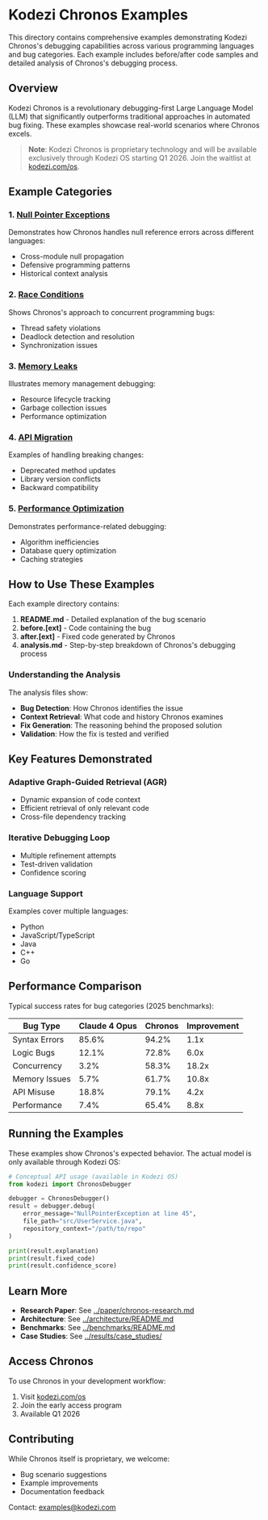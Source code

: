 # Kodezi Chronos Examples

This directory contains comprehensive examples demonstrating Kodezi Chronos's debugging capabilities across various programming languages and bug categories. Each example includes before/after code samples and detailed analysis of Chronos's debugging process.

## Overview

Kodezi Chronos is a revolutionary debugging-first Large Language Model (LLM) that significantly outperforms traditional approaches in automated bug fixing. These examples showcase real-world scenarios where Chronos excels.

> **Note**: Kodezi Chronos is proprietary technology and will be available exclusively through Kodezi OS starting Q1 2026. Join the waitlist at [kodezi.com/os](https://kodezi.com/os).

## Example Categories

### 1. [Null Pointer Exceptions](./null_pointer/)
Demonstrates how Chronos handles null reference errors across different languages:
- Cross-module null propagation
- Defensive programming patterns
- Historical context analysis

### 2. [Race Conditions](./race_condition/)
Shows Chronos's approach to concurrent programming bugs:
- Thread safety violations
- Deadlock detection and resolution
- Synchronization issues

### 3. [Memory Leaks](./memory_leak/)
Illustrates memory management debugging:
- Resource lifecycle tracking
- Garbage collection issues
- Performance optimization

### 4. [API Migration](./api_migration/)
Examples of handling breaking changes:
- Deprecated method updates
- Library version conflicts
- Backward compatibility

### 5. [Performance Optimization](./performance_optimization/)
Demonstrates performance-related debugging:
- Algorithm inefficiencies
- Database query optimization
- Caching strategies

## How to Use These Examples

Each example directory contains:

1. **README.md** - Detailed explanation of the bug scenario
2. **before.[ext]** - Code containing the bug
3. **after.[ext]** - Fixed code generated by Chronos
4. **analysis.md** - Step-by-step breakdown of Chronos's debugging process

### Understanding the Analysis

The analysis files show:
- **Bug Detection**: How Chronos identifies the issue
- **Context Retrieval**: What code and history Chronos examines
- **Fix Generation**: The reasoning behind the proposed solution
- **Validation**: How the fix is tested and verified

## Key Features Demonstrated

### Adaptive Graph-Guided Retrieval (AGR)
- Dynamic expansion of code context
- Efficient retrieval of only relevant code
- Cross-file dependency tracking

### Iterative Debugging Loop
- Multiple refinement attempts
- Test-driven validation
- Confidence scoring

### Language Support
Examples cover multiple languages:
- Python
- JavaScript/TypeScript
- Java
- C++
- Go

## Performance Comparison

Typical success rates for bug categories (2025 benchmarks):

| Bug Type | Claude 4 Opus | Chronos | Improvement |
|----------|---------------|---------|-------------|
| Syntax Errors | 85.6% | 94.2% | 1.1x |
| Logic Bugs | 12.1% | 72.8% | 6.0x |
| Concurrency | 3.2% | 58.3% | 18.2x |
| Memory Issues | 5.7% | 61.7% | 10.8x |
| API Misuse | 18.8% | 79.1% | 4.2x |
| Performance | 7.4% | 65.4% | 8.8x |

## Running the Examples

These examples show Chronos's expected behavior. The actual model is only available through Kodezi OS:

```python
# Conceptual API usage (available in Kodezi OS)
from kodezi import ChronosDebugger

debugger = ChronosDebugger()
result = debugger.debug(
    error_message="NullPointerException at line 45",
    file_path="src/UserService.java",
    repository_context="/path/to/repo"
)

print(result.explanation)
print(result.fixed_code)
print(result.confidence_score)
```

## Learn More

- **Research Paper**: See [../paper/chronos-research.md](../paper/chronos-research.md)
- **Architecture**: See [../architecture/README.md](../architecture/README.md)
- **Benchmarks**: See [../benchmarks/README.md](../benchmarks/README.md)
- **Case Studies**: See [../results/case_studies/](../results/case_studies/)

## Access Chronos

To use Chronos in your development workflow:

1. Visit [kodezi.com/os](https://kodezi.com/os)
2. Join the early access program
3. Available Q1 2026

## Contributing

While Chronos itself is proprietary, we welcome:
- Bug scenario suggestions
- Example improvements
- Documentation feedback

Contact: examples@kodezi.com